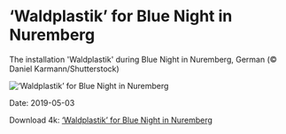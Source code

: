 # ‘Waldplastik’ for Blue Night in Nuremberg

The installation 'Waldplastik' during Blue Night in Nuremberg, German (© Daniel Karmann/Shutterstock)

![‘Waldplastik’ for Blue Night in Nuremberg](https://bing.com/th?id=OHR.Waldplastik_EN-US5187306867_UHD.jpg&rf=LaDigue_UHD.jpg&pid=hp&w=1024&h=576)

Date: 2019-05-03

Download 4k: [‘Waldplastik’ for Blue Night in Nuremberg](https://bing.com/th?id=OHR.Waldplastik_EN-US5187306867_UHD.jpg&rf=LaDigue_UHD.jpg&pid=hp&w=3840&h=2160)

